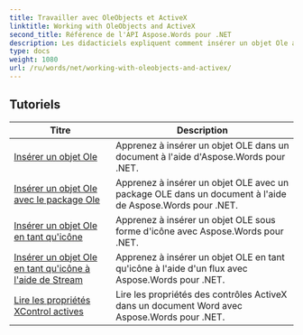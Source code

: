 ```yaml
---
title: Travailler avec OleObjects et ActiveX
linktitle: Working with OleObjects and ActiveX
second_title: Référence de l'API Aspose.Words pour .NET
description: Les didacticiels expliquent comment insérer un objet Ole avec et sans package Ole, un objet Ole en tant qu'icône et lire les propriétés XControl actives à l'aide de Aspose.Words pour .NET.
type: docs
weight: 1080
url: /ru/words/net/working-with-oleobjects-and-activex/
---
```


 ## Tutoriels
| Titre | Description |
| --- | --- |
| [Insérer un objet Ole](./insert-ole-object/) | Apprenez à insérer un objet OLE dans un document à l'aide d'Aspose.Words pour .NET. |
| [Insérer un objet Ole avec le package Ole](./insert-ole-object-with-ole-package/) | Apprenez à insérer un objet OLE avec un package OLE dans un document à l'aide de Aspose.Words pour .NET. |
| [Insérer un objet Ole en tant qu'icône](./insert-ole-object-as-icon/) | Apprenez à insérer un objet OLE sous forme d'icône avec Aspose.Words pour .NET. |
| [Insérer un objet Ole en tant qu'icône à l'aide de Stream](./insert-ole-object-as-icon-using-stream/) | Apprenez à insérer un objet OLE en tant qu'icône à l'aide d'un flux avec Aspose.Words pour .NET. |
| [Lire les propriétés XControl actives](./read-active-xcontrol-properties/) | Lire les propriétés des contrôles ActiveX dans un document Word avec Aspose.Words pour .NET. |